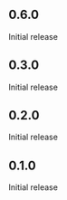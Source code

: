 0.6.0
---
Initial release
 
0.3.0
---
Initial release
 
0.2.0
---
Initial release
 
0.1.0
---
Initial release
 
